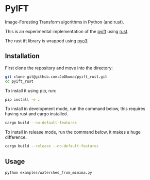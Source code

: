
# PyIFT

Image-Foresting Transform algorithms in Python (and rust).

This is an experimental implementation of the [pyift](https://github.com/PyIFT/pyift) using [rust](https://www.rust-lang.org/).

The rust ift library is wrapped using [pyo3](https://github.com/PyO3/pyo3).

## Installation

First clone the repository and move into the directory:

```bash
git clone git@github.com:JoOkuma/pyift_rust.git
cd pyift_rust
```

To install it using pip, run:

```bash
pip install -e .
```

To install in development mode, run the command below, this requires having rust and cargo installed.

```bash
cargo build --no-default-features
```

To install in release mode, run the command below, it makes a huge difference.

```bash
cargo build --release --no-default-features
```

## Usage

```bash
python examples/watershed_from_minima.py
```
